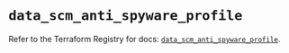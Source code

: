# `data_scm_anti_spyware_profile`

Refer to the Terraform Registry for docs: [`data_scm_anti_spyware_profile`](https://registry.terraform.io/providers/paloaltonetworks/scm/1.0.2/docs/data-sources/anti_spyware_profile).
